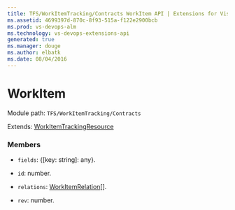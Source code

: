 ```yaml
---
title: TFS/WorkItemTracking/Contracts WorkItem API | Extensions for Visual Studio Team Services
ms.assetid: 4699397d-870c-8f93-515a-f122e2900bcb
ms.prod: vs-devops-alm
ms.technology: vs-devops-extensions-api
generated: true
ms.manager: douge
ms.author: elbatk
ms.date: 08/04/2016
---
```


# WorkItem

Module path: `TFS/WorkItemTracking/Contracts`

Extends: [WorkItemTrackingResource](../../../TFS/WorkItemTracking/Contracts/WorkItemTrackingResource.md)

### Members

* `fields`: {[key: string]: any}. 

* `id`: number. 

* `relations`: [WorkItemRelation](../../../TFS/WorkItemTracking/Contracts/WorkItemRelation.md)[]. 

* `rev`: number. 

